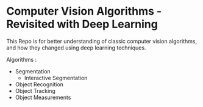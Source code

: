 # Computer Vision Algorithms - Revisited with Deep Learning

This Repo is for better understanding of classic computer vision algorithms, and how they changed using deep learning techniques.

Algorithms :
- Segmentation
    - Interactive Segmentation
- Object Recognition
- Object Tracking
- Object Measurements